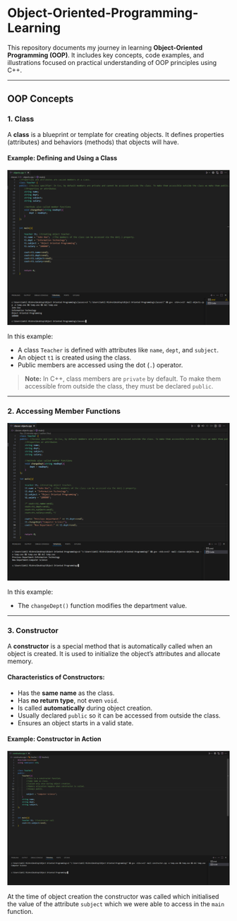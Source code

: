 # Object-Oriented-Programming-Learning

This repository documents my journey in learning **Object-Oriented Programming (OOP)**. It includes key concepts, code examples, and illustrations focused on practical understanding of OOP principles using C++.

---

##  OOP Concepts

### 1. **Class**

A **class** is a blueprint or template for creating objects. It defines properties (attributes) and behaviors (methods) that objects will have.

####  Example: Defining and Using a Class

![Class Example](Images/Classes.png)

In this example:
- A class `Teacher` is defined with attributes like `name`, `dept`, and `subject`.
- An object `t1` is created using the class.
- Public members are accessed using the dot (`.`) operator.

>  **Note:** In C++, class members are `private` by default. To make them accessible from outside the class, they must be declared `public`.

---

### 2. **Accessing Member Functions**

![Accessing Member Function](Images/AccessMemFn.png)

In this example:
- The `changeDept()` function modifies the department value.

---

### 3. **Constructor**

A **constructor** is a special method that is automatically called when an object is created. It is used to initialize the object’s attributes and allocate memory.

####  Characteristics of Constructors:
- Has the **same name** as the class.
- Has **no return type**, not even `void`.
- Is called **automatically** during object creation.
- Usually declared `public` so it can be accessed from outside the class.
- Ensures an object starts in a valid state.

#### Example: Constructor in Action

![Using Constructor](Images/constructor1.png)

At the time of object creation the constructor was called which initialised the value of the attribute `subject` which we were able to access in the `main` function.
